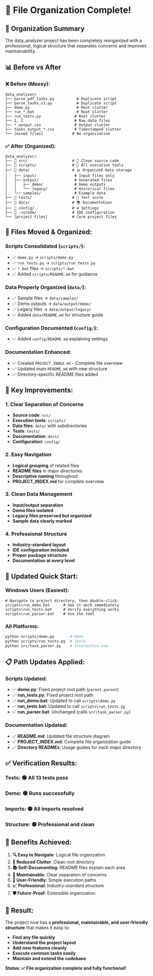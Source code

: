 # 📁 File Organization Complete!

## 🎉 **Organization Summary**

The data_analyzer project has been completely reorganized with a professional, logical structure that separates concerns and improves maintainability.

## 📊 **Before vs After**

### ❌ **Before (Messy):**
```
data_analyzer/
├── parse_pdf_tasks.py          # Duplicate script
├── parse_tasks_v1.py           # Duplicate script  
├── demo.py                     # Root clutter
├── run_*.bat                   # Root clutter
├── run_tests.py               # Root clutter
├── 1, 2                       # Raw data files
├── *_output.csv               # Output clutter
├── tasks_output_*.csv         # Timestamped clutter
└── [mixed files]             # No organization
```

### ✅ **After (Organized):**
```
data_analyzer/
├── 📂 src/                    # 🔧 Clean source code
├── 📂 scripts/                # 🚀 All execution tools
├── 📂 data/                   # 📊 Organized data storage
│   ├── input/                 # Input files only
│   ├── output/                # Generated files
│   │   ├── demo/              # Demo outputs
│   │   └── legacy/            # Historical files
│   └── samples/               # Example data
├── 📂 tests/                  # 🧪 Test suite
├── 📂 docs/                   # 📚 Documentation
├── 📂 config/                 # ⚙️ Settings
├── 📂 .vscode/                # IDE configuration
└── [project files]           # Core project files
```

## 🔄 **Files Moved & Organized:**

### **Scripts Consolidated** (`scripts/`):
- ✅ `demo.py` → `scripts/demo.py`
- ✅ `run_tests.py` → `scripts/run_tests.py`  
- ✅ `*.bat` files → `scripts/*.bat`
- ✅ Added `scripts/README.md` for guidance

### **Data Properly Organized** (`data/`):
- ✅ Sample files → `data/samples/`
- ✅ Demo outputs → `data/output/demo/`
- ✅ Legacy files → `data/output/legacy/`
- ✅ Added `data/README.md` for structure guide

### **Configuration Documented** (`config/`):
- ✅ Added `config/README.md` explaining settings

### **Documentation Enhanced**:
- ✅ Created `PROJECT_INDEX.md` - Complete file overview
- ✅ Updated main `README.md` with new structure
- ✅ Directory-specific README files added

## 🎯 **Key Improvements:**

### **1. Clear Separation of Concerns**
- **Source code**: `src/`
- **Execution tools**: `scripts/`
- **Data files**: `data/` with subdirectories
- **Tests**: `tests/`
- **Documentation**: `docs/`
- **Configuration**: `config/`

### **2. Easy Navigation**
- **Logical grouping** of related files
- **README files** in major directories
- **Descriptive naming** throughout
- **PROJECT_INDEX.md** for complete overview

### **3. Clean Data Management**
- **Input/output separation**
- **Demo files isolated**
- **Legacy files preserved but organized**
- **Sample data clearly marked**

### **4. Professional Structure**
- **Industry-standard layout**
- **IDE configuration included**
- **Proper package structure**
- **Documentation at every level**

## 🚀 **Updated Quick Start:**

### **Windows Users (Easiest):**
```batch
# Navigate to project directory, then double-click:
scripts\run_demo.bat      # See it work immediately
scripts\run_tests.bat     # Verify everything works  
scripts\run_parser.bat    # Use the tool
```

### **All Platforms:**
```bash
python scripts/demo.py       # Demo
python scripts/run_tests.py  # Tests
python src/task_parser.py    # Interactive use
```

## 📋 **Path Updates Applied:**

### **Scripts Updated:**
- ✅ **demo.py**: Fixed project root path (`parent.parent`)
- ✅ **run_tests.py**: Fixed project root path
- ✅ **run_demo.bat**: Updated to call `scripts\demo.py`
- ✅ **run_tests.bat**: Updated to call `scripts\run_tests.py`
- ✅ **run_parser.bat**: Unchanged (calls `src\task_parser.py`)

### **Documentation Updated:**
- ✅ **README.md**: Updated file structure diagram
- ✅ **PROJECT_INDEX.md**: Complete file organization guide
- ✅ **Directory READMEs**: Usage guides for each major directory

## ✅ **Verification Results:**

### **Tests**: 🟢 **All 13 tests pass**
### **Demo**: 🟢 **Runs successfully**  
### **Imports**: 🟢 **All imports resolved**
### **Structure**: 🟢 **Professional and clean**

## 🎯 **Benefits Achieved:**

1. **🔍 Easy to Navigate**: Logical file organization
2. **🧹 Reduced Clutter**: Clean root directory
3. **📚 Self-Documenting**: README files explain each area
4. **🔧 Maintainable**: Clear separation of concerns
5. **🚀 User-Friendly**: Simple execution paths
6. **📈 Professional**: Industry-standard structure
7. **🛡️ Future-Proof**: Extensible organization

## 🎉 **Result:**

The project now has a **professional, maintainable, and user-friendly structure** that makes it easy to:
- **Find any file quickly**
- **Understand the project layout**
- **Add new features cleanly**
- **Execute common tasks easily**
- **Maintain and extend the codebase**

**Status: ✅ File organization complete and fully functional!**
